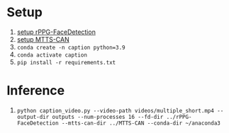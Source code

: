 # Setup

1. [setup rPPG-FaceDetection](https://github.com/arianbakh/rPPG-FaceDetection/tree/main?tab=readme-ov-file#setup) 
2. [setup MTTS-CAN](https://github.com/arianbakh/MTTS-CAN?tab=readme-ov-file#setup)
3. `conda create -n caption python=3.9`
4. `conda activate caption`
5. `pip install -r requirements.txt`

# Inference

1. `python caption_video.py --video-path videos/multiple_short.mp4 --output-dir outputs --num-processes 16 --fd-dir ../rPPG-FaceDetection --mtts-can-dir ../MTTS-CAN --conda-dir ~/anaconda3`
